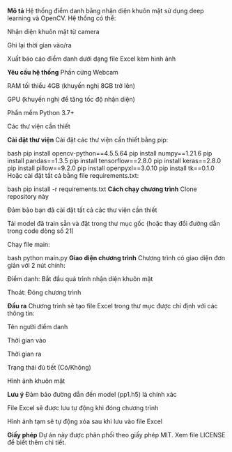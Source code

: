 **Mô tả**
Hệ thống điểm danh bằng nhận diện khuôn mặt sử dụng deep learning và OpenCV. Hệ thống có thể:

Nhận diện khuôn mặt từ camera

Ghi lại thời gian vào/ra

Xuất báo cáo điểm danh dưới dạng file Excel kèm hình ảnh

**Yêu cầu hệ thống**
Phần cứng
Webcam

RAM tối thiểu 4GB (khuyến nghị 8GB trở lên)

GPU (khuyến nghị để tăng tốc độ nhận diện)

Phần mềm
Python 3.7+

Các thư viện cần thiết

**Cài đặt thư viện**
Cài đặt các thư viện cần thiết bằng pip:

bash
pip install opencv-python==4.5.5.64
pip install numpy==1.21.6
pip install pandas==1.3.5
pip install tensorflow==2.8.0
pip install keras==2.8.0
pip install pillow==9.2.0
pip install openpyxl==3.0.10
pip install tk==0.1.0
Hoặc cài đặt tất cả bằng file requirements.txt:

bash
pip install -r requirements.txt
**Cách chạy chương trình**
Clone repository này

Đảm bảo bạn đã cài đặt tất cả các thư viện cần thiết

Tải model đã train sẵn và đặt trong thư mục gốc (hoặc thay đổi đường dẫn trong code dòng số 21)

Chạy file main:

bash
python main.py
**Giao diện chương trình**
Chương trình có giao diện đơn giản với 2 nút chính:

Điểm danh: Bắt đầu quá trình nhận diện khuôn mặt

Thoát: Đóng chương trình

**Đầu ra**
Chương trình sẽ tạo file Excel trong thư mục được chỉ định với các thông tin:

Tên người điểm danh

Thời gian vào

Thời gian ra

Trạng thái đủ tiết (Có/Không)

Hình ảnh khuôn mặt

**Lưu ý**
Đảm bảo đường dẫn đến model (pp1.h5) là chính xác

File Excel sẽ được lưu tự động khi đóng chương trình

Hình ảnh tạm sẽ tự động xóa sau khi lưu vào file Excel

**Giấy phép**
Dự án này được phân phối theo giấy phép MIT. Xem file LICENSE để biết thêm chi tiết.
